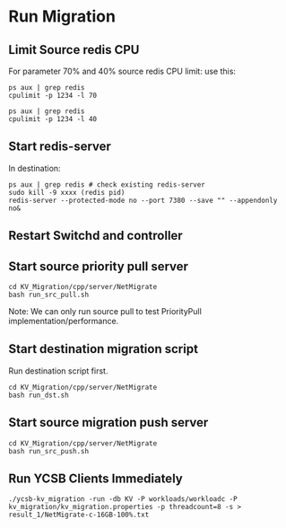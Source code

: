 # Run Migration  

## Limit Source redis CPU
For parameter 70% and 40% source redis CPU limit:
use this:
```
ps aux | grep redis
cpulimit -p 1234 -l 70
```

```
ps aux | grep redis
cpulimit -p 1234 -l 40
```

## Start redis-server 
In destination:
```
ps aux | grep redis # check existing redis-server
sudo kill -9 xxxx (redis pid)
redis-server --protected-mode no --port 7380 --save "" --appendonly no&
```

## Restart Switchd and controller

## Start source priority pull server
```
cd KV_Migration/cpp/server/NetMigrate
bash run_src_pull.sh
```
Note: We can only run source pull to test PriorityPull implementation/performance.


## Start destination migration script
Run destination script first.
```
cd KV_Migration/cpp/server/NetMigrate
bash run_dst.sh
```

## Start source migration push server

```
cd KV_Migration/cpp/server/NetMigrate
bash run_src_push.sh
```


## Run YCSB Clients Immediately
```
./ycsb-kv_migration -run -db KV -P workloads/workloadc -P kv_migration/kv_migration.properties -p threadcount=8 -s > result_1/NetMigrate-c-16GB-100%.txt
```


